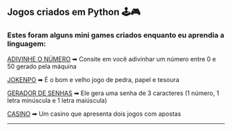 ## Jogos criados em Python 🕹🎮
### Estes foram alguns mini games criados enquanto eu aprendia a linguagem:

[ADIVINHE O NÚMERO](https://github.com/edvaaaan/python-mini-games/blob/main/guessnumber.py) ➡ Consite em você adivinhar um número entre 0 e 50 gerado pela máquina

[JOKENPO](https://github.com/edvaaaan/python-mini-games/blob/main/jokenpo.py) ➡ É o bom e velho jogo de pedra, papel e tesoura

[GERADOR DE SENHAS](https://github.com/edvaaaan/python-mini-games/blob/main/password.py) ➡ Ele gera uma senha de 3 caracteres (1 número, 1 letra minúscula e 1 letra maiúscula)

[CASINO](https://github.com/edvaaaan/python-mini-games/blob/main/casino.py) ➡ Um casino que apresenta dois jogos com apostas 

---
